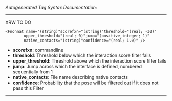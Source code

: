 _Autogenerated Tag Syntax Documentation:_

---
XRW TO DO

```
<Fnonnat name="(string)"scorefxn="(string)"threshold="(real; -30)"
        upper_threshold="(real; 0)"jump="(positive_integer; 1)"
        native_contacts="(string)"confidence="(real; 1.0)" />
```

-   **scorefxn**: commandline
-   **threshold**: Threshold below which the interaction score filter fails
-   **upper_threshold**: Threshold above which the interaction score filter fails
-   **jump**: Jump across which the interface is defined, numbered sequentially from 1
-   **native_contacts**: File name describing native contacts
-   **confidence**: Probability that the pose will be filtered out if it does not pass this Filter

---
